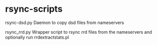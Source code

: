 # rsync-scripts

rsync-dsd.py
Daemon to copy dsd files from nameservers

rsync_rrd.py
Wrapper script to rsync rrd files from the nameservers and optionally run rrdextractstats.pl
